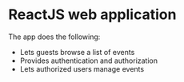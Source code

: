 # ReactJS web application

The app does the following:

* Lets guests browse a list of events 
* Provides authentication and authorization
* Lets authorized users manage events 

